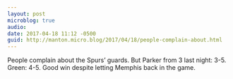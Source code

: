 ```yaml
---
layout: post
microblog: true
audio: 
date: 2017-04-18 11:12 -0500
guid: http://manton.micro.blog/2017/04/18/people-complain-about.html
---
```

People complain about the Spurs’ guards. But Parker from 3 last night: 3-5. Green: 4-5. Good win despite letting Memphis back in the game.
